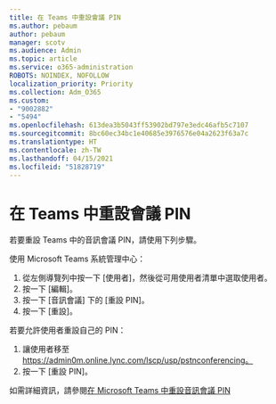 ```yaml
---
title: 在 Teams 中重設會議 PIN
ms.author: pebaum
author: pebaum
manager: scotv
ms.audience: Admin
ms.topic: article
ms.service: o365-administration
ROBOTS: NOINDEX, NOFOLLOW
localization_priority: Priority
ms.collection: Adm_O365
ms.custom:
- "9002882"
- "5494"
ms.openlocfilehash: 613dea3b5043ff53902bd797e3edc46afb5c7107
ms.sourcegitcommit: 8bc60ec34bc1e40685e3976576e04a2623f63a7c
ms.translationtype: HT
ms.contentlocale: zh-TW
ms.lasthandoff: 04/15/2021
ms.locfileid: "51828719"
---
```

# <a name="reset-conferencing-pin-in-teams"></a>在 Teams 中重設會議 PIN

若要重設 Teams 中的音訊會議 PIN，請使用下列步驟。  

使用 Microsoft Teams 系統管理中心：

1. 從左側導覽列中按一下 [使用者]，然後從可用使用者清單中選取使用者。
2. 按一下 [編輯]。
3. 按一下 [音訊會議] 下的 [重設 PIN]。
4. 按一下 [重設]。

若要允許使用者重設自己的 PIN：
1. 讓使用者移至 https://admin0m.online.lync.com/lscp/usp/pstnconferencing。
2. 按一下 [重設 PIN]。

如需詳細資訊，請參閱[在 Microsoft Teams 中重設音訊會議 PIN](https://docs.microsoft.com/microsoftteams/reset-the-audio-conferencing-pin-in-teams)
